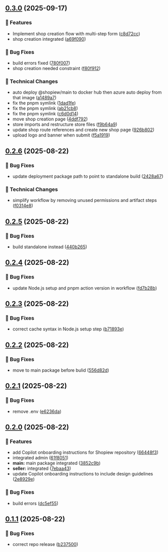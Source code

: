 ## [0.3.0](https://github.com/TranXuanPhong25/shopiew/compare/v0.2.6...v0.3.0) (2025-09-17)

### 🚀 Features

* Implement shop creation flow with multi-step form ([c8d72cc](https://github.com/TranXuanPhong25/shopiew/commit/c8d72cc36a323bdf294cc634cd54f66129d3e1d6))
* shop creation integrated ([a69f090](https://github.com/TranXuanPhong25/shopiew/commit/a69f090b35b564717ca0ba9f316012d5848d5a08))

### 🐛 Bug Fixes

* build errors fixed ([780f007](https://github.com/TranXuanPhong25/shopiew/commit/780f007b23bafa24a2883586948b9fe2365a4b12))
* shop creation needed constraint ([f80f912](https://github.com/TranXuanPhong25/shopiew/commit/f80f9122c1137839e4f43a1e606c8c45202cf8eb))

### 🔨 Technical Changes

* auto deploy @shopiew/main to docker hub then azure auto deploy from that image ([a1489a7](https://github.com/TranXuanPhong25/shopiew/commit/a1489a7690a2f636be99f8ba58e99e77c72516c7))
* fix the pnpm symlink ([1dad1fe](https://github.com/TranXuanPhong25/shopiew/commit/1dad1fe23b766689d56ee012b6b92c8ba20b11ef))
* fix the pnpm symlink ([ab21cb8](https://github.com/TranXuanPhong25/shopiew/commit/ab21cb8782b202bc5879371942b67d76085667f5))
* fix the pnpm symlink ([c6d0d14](https://github.com/TranXuanPhong25/shopiew/commit/c6d0d149e5231efc0eaf5ec6d33962c24210e8b3))
* move shop creation page ([4ddf792](https://github.com/TranXuanPhong25/shopiew/commit/4ddf792f5da7ddf4f67a859aac992d130b2f6352))
* store imports and restructure store files ([f9b64a9](https://github.com/TranXuanPhong25/shopiew/commit/f9b64a9051cc5ed27c5bd6472c58f3f7a8a8fde7))
* update shop route references and create new shop page ([926b802](https://github.com/TranXuanPhong25/shopiew/commit/926b802a1a527a7941c9e64bb9afadbb72ae81f2))
* upload logo and banner when submit ([f5a1919](https://github.com/TranXuanPhong25/shopiew/commit/f5a191902b446ca2e40437d775e3eacf8a3de418))

## [0.2.6](https://github.com/TranXuanPhong25/shopiew/compare/v0.2.5...v0.2.6) (2025-08-22)

### 🐛 Bug Fixes

* update deployment package path to point to standalone build ([2428a67](https://github.com/TranXuanPhong25/shopiew/commit/2428a67bf97b28a873992c6d5d96a76871190573))

### 🔨 Technical Changes

* simplify workflow by removing unused permissions and artifact steps ([f0314e8](https://github.com/TranXuanPhong25/shopiew/commit/f0314e82f95a8d462c77d6abf3926bc3e5c4ed12))

## [0.2.5](https://github.com/TranXuanPhong25/shopiew/compare/v0.2.4...v0.2.5) (2025-08-22)

### 🐛 Bug Fixes

* build standalone instead ([440b265](https://github.com/TranXuanPhong25/shopiew/commit/440b265d37e4cded988ac72f7657059e16d7938f))

## [0.2.4](https://github.com/TranXuanPhong25/shopiew/compare/v0.2.3...v0.2.4) (2025-08-22)

### 🐛 Bug Fixes

* update Node.js setup and pnpm action version in workflow ([fd7b28b](https://github.com/TranXuanPhong25/shopiew/commit/fd7b28b1671fbd5e89895a99df188ab6a3c1d287))

## [0.2.3](https://github.com/TranXuanPhong25/shopiew/compare/v0.2.2...v0.2.3) (2025-08-22)

### 🐛 Bug Fixes

* correct cache syntax in Node.js setup step ([b71893e](https://github.com/TranXuanPhong25/shopiew/commit/b71893e184856e647e2f74a79e3703052fc16b69))

## [0.2.2](https://github.com/TranXuanPhong25/shopiew/compare/v0.2.1...v0.2.2) (2025-08-22)

### 🐛 Bug Fixes

* move to main package before bulid ([556d82d](https://github.com/TranXuanPhong25/shopiew/commit/556d82da7b6890e109e41ba9cbcc19313c0a2200))

## [0.2.1](https://github.com/TranXuanPhong25/shopiew/compare/v0.2.0...v0.2.1) (2025-08-22)

### 🐛 Bug Fixes

* remove .env ([e6236da](https://github.com/TranXuanPhong25/shopiew/commit/e6236da4da8032255fb3d72a0a3231349d15b58a))

## [0.2.0](https://github.com/TranXuanPhong25/shopiew/compare/v0.1.1...v0.2.0) (2025-08-22)

### 🚀 Features

* add Copilot onboarding instructions for Shopiew repository ([66448f3](https://github.com/TranXuanPhong25/shopiew/commit/66448f31dd19bf3a134ac0ef12cc489cb9839cd6))
* integrated admin ([61f8051](https://github.com/TranXuanPhong25/shopiew/commit/61f8051d29ec881f430f428fa5943b2bce9d07b4))
* **main:** main package integrated ([3852c9b](https://github.com/TranXuanPhong25/shopiew/commit/3852c9bf29e6d74c3405d490b878db93625a3e15))
* **seller:** integrated ([7ebaa43](https://github.com/TranXuanPhong25/shopiew/commit/7ebaa4314fe2ce9add3bdd3cea9f9a1855de4b0d))
* update Copilot onboarding instructions to include design guidelines ([2e8929e](https://github.com/TranXuanPhong25/shopiew/commit/2e8929e4c5fa942fff98cdabc128a4fb87a3fa0b))

### 🐛 Bug Fixes

* build errors ([dc5ef55](https://github.com/TranXuanPhong25/shopiew/commit/dc5ef55c69a1253566fd3e3764cf381642636835))

## [0.1.1](https://github.com/TranXuanPhong25/shopiew/compare/v0.1.0...v0.1.1) (2025-08-22)

### 🐛 Bug Fixes

* correct repo release ([b237500](https://github.com/TranXuanPhong25/shopiew/commit/b237500fce3c0b74520fc163d6dc06c838ab8766))
